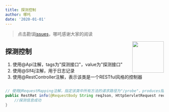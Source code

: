 ```yaml
---
title: 探测控制
author: 哪吒
date: '2020-01-01'
---
```


> 点击勘误[issues](https://github.com/webVueBlog/JavaPlusDoc/issues)，哪吒感谢大家的阅读

<img align="right" width="100" src="https://github.com/user-attachments/assets/51a2d7c4-49e0-4413-8756-34f8910fb0e8">

## 探测控制

1. 使用@Api注解，tags为"探测接口"，value为"探测接口"
2. 使用@Slf4j注解，用于日志记录
3. 使用@RestController注解，表示该类是一个RESTful风格的控制器

```java

// 使用@RequestMapping注解，指定该类中所有方法的请求路径为"/probe"，produces指定返回的数据类型为"application/json;text/html;charset=utf-8;"
public RestRet info(@RequestBody String reqJson, HttpServletRequest request) {
    //探测信息成功
}
```















